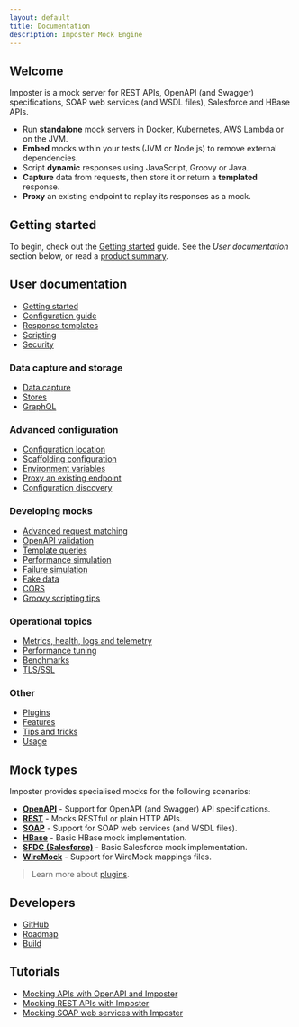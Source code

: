 ```yaml
---
layout: default
title: Documentation
description: Imposter Mock Engine
---
```


## Welcome

Imposter is a mock server for REST APIs, OpenAPI (and Swagger) specifications, SOAP web services (and WSDL files), Salesforce and HBase APIs.

- Run **standalone** mock servers in Docker, Kubernetes, AWS Lambda or on the JVM.
- **Embed** mocks within your tests (JVM or Node.js) to remove external dependencies.
- Script **dynamic** responses using JavaScript, Groovy or Java.
- **Capture** data from requests, then store it or return a **templated** response.
- **Proxy** an existing endpoint to replay its responses as a mock.

## Getting started

To begin, check out the [Getting started](getting_started.md) guide. See the _User documentation_ section below, or read a [product summary](./summary.md).

## User documentation

- [Getting started](getting_started.md)
- [Configuration guide](configuration.md)
- [Response templates](templates.md)
- [Scripting](scripting.md)
- [Security](security.md)

### Data capture and storage

- [Data capture](data_capture.md)
- [Stores](stores.md)
- [GraphQL](stores_graphql.md)

### Advanced configuration

- [Configuration location](config_location.md)
- [Scaffolding configuration](scaffold.md)
- [Environment variables](environment_variables.md)
- [Proxy an existing endpoint](proxy_endpoint.md)
- [Configuration discovery](config_discovery.md)

### Developing mocks

- [Advanced request matching](request_matching.md)
- [OpenAPI validation](openapi_validation.md)
- [Template queries](template_queries.md)
- [Performance simulation](performance_simulation.md)
- [Failure simulation](./failure_simulation.md)
- [Fake data](fake_data.md)
- [CORS](cors.md)
- [Groovy scripting tips](groovy_tips.md)

### Operational topics

- [Metrics, health, logs and telemetry](metrics_logs_telemetry.md)
- [Performance tuning](./performance_tuning.md)
- [Benchmarks](./benchmarks.md)
- [TLS/SSL](./tls_ssl.md)

### Other

- [Plugins](./plugins.md)
- [Features](./features.md)
- [Tips and tricks](tips_tricks.md)
- [Usage](usage.md)

## Mock types

Imposter provides specialised mocks for the following scenarios:

- **[OpenAPI](openapi_plugin.md)** - Support for OpenAPI (and Swagger) API specifications.
- **[REST](rest_plugin.md)** - Mocks RESTful or plain HTTP APIs.
- **[SOAP](soap_plugin.md)** - Support for SOAP web services (and WSDL files).
- **[HBase](hbase_plugin.md)** - Basic HBase mock implementation.
- **[SFDC (Salesforce)](sfdc_plugin.md)** - Basic Salesforce mock implementation.
- **[WireMock](wiremock_plugin.md)** - Support for WireMock mappings files.

> Learn more about [plugins](plugins.md).

## Developers

- [GitHub](https://github.com/outofcoffee/imposter)
- [Roadmap](roadmap.md)
- [Build](build.md)

## Tutorials

- [Mocking APIs with OpenAPI and Imposter](https://medium.com/@outofcoffee/mocking-apis-with-swagger-and-imposter-3694bd1733c0)
- [Mocking REST APIs with Imposter](https://medium.com/@outofcoffee/mocking-apis-with-imposter-53bd908632e5)
- [Mocking SOAP web services with Imposter](https://medium.com/@outofcoffee/mocking-soap-web-services-with-imposter-da8e9666b5b4)
